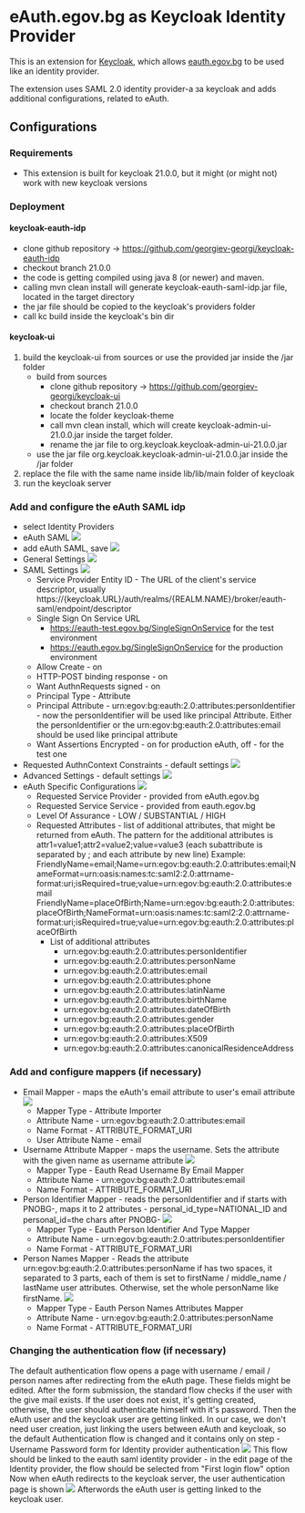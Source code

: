 # eAuth.egov.bg as Keycloak Identity Provider

This is an extension for [Keycloak](https://www.keycloak.org/), which allows [eauth.egov.bg](https://eauth.egov.bg/) 
to be used like an identity provider.

The extension uses SAML 2.0 identity provider-a за keycloak and adds additional configurations, related to eAuth.

## Configurations
### Requirements
 - This extension is built for keycloak 21.0.0, but it might (or might not) work with new keycloak versions 


### Deployment
#### keycloak-eauth-idp
 - clone github repository -> https://github.com/georgiev-georgi/keycloak-eauth-idp
 - checkout branch 21.0.0
 - the code is getting compiled using java 8 (or newer) and maven. 
 - calling mvn clean install will generate keycloak-eauth-saml-idp.jar file, located in the  target directory
 - the jar file should be copied to the keycloak's providers folder
 - call kc build inside the keycloak's bin dir
#### keycloak-ui
1. build the keycloak-ui from sources or use the provided jar inside the /jar folder
   -  build from sources
      - clone github repository -> https://github.com/georgiev-georgi/keycloak-ui
      - checkout branch 21.0.0
      - locate the folder keycloak-theme
      - call mvn clean install, which will create keycloak-admin-ui-21.0.0.jar inside the target folder.
      - rename the jar file to org.keycloak.keycloak-admin-ui-21.0.0.jar 
   - use the jar file org.keycloak.keycloak-admin-ui-21.0.0.jar inside the /jar folder 
2. replace the file with the same name inside lib/lib/main folder of keycloak
3. run the keycloak server
### Add and configure the  eAuth SAML idp
 - select Identity Providers
 - eAuth SAML <img src="doc/1.new-identity-provider.png">
 - add eAuth SAML, save <img src="doc/2.eauth-saml-add.png">
 - General Settings <img src="doc/3.eauth-edit-general-settings.png">
 - SAML Settings <img src="doc/4.eauth-edit-saml-settings.png">
   - Service Provider Entity ID - The URL of the client's service descriptor, usually https://{keycloak.URL}/auth/realms/{REALM.NAME}/broker/eauth-saml/endpoint/descriptor
   - Single Sign On Service URL 
     - https://eauth-test.egov.bg/SingleSignOnService for the test environment
     - https://eauth.egov.bg/SingleSignOnService for the production environment
   - Allow Create - on
   - HTTP-POST binding  response - on
   - Want AuthnRequests signed - on
   - Principal Type - Attribute
   - Principal Attribute - urn:egov:bg:eauth:2.0:attributes:personIdentifier - now the personIdentifier will be used like principal Attribute. Either the personIdentifier or the urn:egov:bg:eauth:2.0:attributes:email should be used like principal attribute
   - Want Assertions Encrypted - on for production eAuth, off - for the test one
 - Requested AuthnContext Constraints - default settings <img src="doc/5.eauth-edit-requested-authncontext-constraints.png">
 - Advanced Settings - default settings <img src="doc/6.eauth-edit-advanced-settings.png">
 - eAuth Specific Configurations <img src="doc/7.eauth-edit-eauth-specific-configurations.png">
   - Requested Service Provider - provided from eAuth.egov.bg
   - Requested Service Service - provided from eauth.egov.bg
   - Level Of Assurance - LOW / SUBSTANTIAL / HIGH
   - Requested Attributes - list of additional attributes, that might be returned from eAuth. The pattern for the additional attributes is attr1=value1;attr2=value2;value=value3 (each subattribute is separated by ; and each attribute by new line) 
     Example:
     FriendlyName=email;Name=urn:egov:bg:eauth:2.0:attributes:email;NameFormat=urn:oasis:names:tc:saml2:2.0:attrname-format:uri;isRequired=true;value=urn:egov:bg:eauth:2.0:attributes:email
     FriendlyName=placeOfBirth;Name=urn:egov:bg:eauth:2.0:attributes:placeOfBirth;NameFormat=urn:oasis:names:tc:saml2:2.0:attrname-format:uri;isRequired=true;value=urn:egov:bg:eauth:2.0:attributes:placeOfBirth
     - List of additional attributes
        - urn:egov:bg:eauth:2.0:attributes:personIdentifier
        - urn:egov:bg:eauth:2.0:attributes:personName
        - urn:egov:bg:eauth:2.0:attributes:email
        - urn:egov:bg:eauth:2.0:attributes:phone
        - urn:egov:bg:eauth:2.0:attributes:latinName
        - urn:egov:bg:eauth:2.0:attributes:birthName
        - urn:egov:bg:eauth:2.0:attributes:dateOfBirth
        - urn:egov:bg:eauth:2.0:attributes:gender
        - urn:egov:bg:eauth:2.0:attributes:placeOfBirth
        - urn:egov:bg:eauth:2.0:attributes:X509
        - urn:egov:bg:eauth:2.0:attributes:canonicalResidenceAddress
### Add and configure mappers (if necessary)
 - Email Mapper - maps the eAuth's email attribute to user's email attribute <img src="doc/eauth-email-mapper.png">
   - Mapper Type - Attribute Importer
   - Attribute Name - urn:egov:bg:eauth:2.0:attributes:email
   - Name Format - ATTRIBUTE_FORMAT_URI
   - User Attribute Name - email
 - Username Attribute Mapper - maps the username. Sets the attribute with the given name as username attribute <img src="doc/username-attribute-mapper.png">
   - Mapper Type - Eauth Read Username By Email Mapper
   - Attribute Name - urn:egov:bg:eauth:2.0:attributes:email
   - Name Format - ATTRIBUTE_FORMAT_URI
 - Person Identifier Mapper - reads the personIdentifier and if starts with PNOBG-, maps it to 2 attributes - personal_id_type=NATIONAL_ID and personal_id=the chars after PNOBG- <img src="doc/person-identifier-mapper.png">
   - Mapper Type - Eauth Person Identifier And  Type Mapper
   - Attribute Name - urn:egov:bg:eauth:2.0:attributes:personIdentifier
   - Name Format - ATTRIBUTE_FORMAT_URI
 - Person Names Mapper - Reads the attribute urn:egov:bg:eauth:2.0:attributes:personName if has two spaces, it separated to 3 parts, each of them is set to firstName / middle_name / lastName user attributes. Otherwise, set the whole personName like firstName. <img src="doc/person-names-mapper.png">
   - Mapper Type - Eauth Person Names Attributes Mapper
   - Attribute Name - urn:egov:bg:eauth:2.0:attributes:personName
   - Name Format - ATTRIBUTE_FORMAT_URI
### Changing the authentication flow (if necessary)
The default authentication flow opens a page with username / email / person names after redirecting from the eAuth page. These fields might be edited.
After the form submission, the standard flow checks if the user with the give mail exists. If the user does not exist, it's getting created,
otherwise, the user should authenticate himself with it's password. Then the eAuth user and the keycloak user are getting linked. 
In our case, we don't need user creation, just linking the users between eAuth and keycloak, so the default Authentication flow is changed and it contains
only on step - Username Password form for Identity provider authentication  <img src="doc/8.eauth-authentication-flow.png">
This flow should be linked to the eauth saml identity provider - in the edit page of the Identity provider, the flow should be selected from "First login flow" option
Now when eAuth redirects to the keycloak server, the user authentication page is shown  <img src="doc/9.user-authentication.png">
Afterwords the eAuth user is getting linked to the keycloak user.
